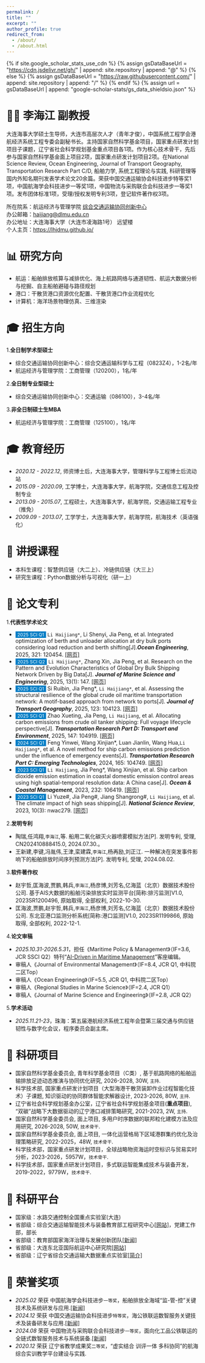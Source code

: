 ```yaml
---
permalink: /
title: ""
excerpt: ""
author_profile: true
redirect_from: 
  - /about/
  - /about.html
---
```


{% if site.google_scholar_stats_use_cdn %}
{% assign gsDataBaseUrl = "https://cdn.jsdelivr.net/gh/" | append: site.repository | append: "@" %}
{% else %}
{% assign gsDataBaseUrl = "https://raw.githubusercontent.com/" | append: site.repository | append: "/" %}
{% endif %}
{% assign url = gsDataBaseUrl | append: "google-scholar-stats/gs_data_shieldsio.json" %}

<span class='anchor' id='about-me'></span>
# 👨‍🎓 李海江 副教授
大连海事大学硕士生导师，大连市高层次人才（青年才俊），中国系统工程学会港航经济系统工程专委会副秘书长。主持国家自然科学基金项目，国家重点研发计划项目子课题，辽宁省社会科学规划基金重点项目各1项。作为核心技术骨干，先后参与国家自然科学基金面上项目2项，国家重点研发计划项目2项。在National Science Review, Ocean Engineering, Journal of Transport Geography, Transportation Research Part C/D, 船舶力学, 系统工程理论与实践, 科研管理等国内外知名期刊发表学术论文20余篇。荣获中国交通运输协会科技进步特等奖1项，中国航海学会科技进步一等奖1项，中国物流与采购联合会科技进步一等奖1项。发布团体标准1项，受理/授权发明专利3项，登记软件著作权3项。

所在院系：航运经济与管理学院 <a href="http://www.cicts-dmu.com/">综合交通运输协同创新中心</a><br>
办公邮箱：haijiang@dlmu.edu.cn <br>
办公地址：大连海事大学（大连市凌海路1号） 远望楼<br>
个人主页：<a href="https://lhjdmu.github.io/">https://lhjdmu.github.io/</a>

<span class='anchor' id='-yjfx'></span>
# 📊 研究方向
- 航运：船舶排放核算与减排优化、海上航路网络与通道韧性、航运大数据分析与挖掘、自主船舶避碰与路径规划
- 港口：干散货港口资源优化配置、干散货港口作业流程优化
- 计算机：海洋场景物理仿真、三维渲染

<span class='anchor' id='-zsfx'></span>
# 🎓 招生方向
1.<b>全日制学术型硕士</b><br>
- 综合交通运输协同创新中心：综合交通运输科学与工程（0823Z4），1-2名/年<br>
- 航运经济与管理学院：工商管理（120200），1名/年

2.<b>全日制专业型硕士</b><br>
- 综合交通运输协同创新中心：交通运输（086100），3-4名/年

3.<b>非全日制硕士生MBA</b><br>
- 航运经济与管理学院：工商管理（125100），1名/年

<span class='anchor' id='-jyjl'></span>
# 🎓 教育经历
- *2020.12 - 2022.12*, 师资博士后，大连海事大学，管理科学与工程博士后流动站
- *2015.09 - 2020.09*, 工学博士，大连海事大学，航海学院，交通信息工程及控制专业
- *2013.09 - 2015.07*, 工程硕士，大连海事大学，航海学院，交通运输工程专业（推免）
- *2009.09 - 2013.07*, 工学学士，大连海事大学，航海学院，航海技术（英语强化）

<span class='anchor' id='-jskc'></span>
# 📐 讲授课程
- 本科生课程：智慧供应链（大二上）、冷链供应链（大三上）
- 研究生课程：Python数据分析与可视化（研一上）

<span class='anchor' id='-lwzl'></span>
# 📝 论文专利
1.<b>代表性学术论文</b><br>
- <span style="font-size:12px;color:#FFFFFF;background-color:#007ec6;padding:1px 5px 1.5px 5px;">2025 SCI Q1</span> `Li Haijiang*`, Li Shenyi, Jia Peng, et al. Integrated optimization of berth and unloader allocation at dry bulk ports considering load reduction and berth shifting[J].<i><b>Ocean Engineering</b></i>, 2025, 321: 120454. [[网页]](https://doi.org/10.1016/j.oceaneng.2025.120454)
- <span style="font-size:12px;color:#FFFFFF;background-color:#007ec6;padding:1px 5px 1.5px 5px;">2025 SCI Q2</span>	`Li Haijiang*`, Zhang Xin, Jia Peng, et al. Research on the Pattern and Evolution Characteristics of Global Dry Bulk Shipping Network Driven by Big Data[J]. <i><b>Journal of Marine Science and Engineering</b></i>, 2025, 13(1): 147. [[网页]](https://doi.org/10.3390/jmse13010147)
- <span style="font-size:12px;color:#FFFFFF;background-color:#007ec6;padding:1px 5px 1.5px 5px;">2025 SCI Q1</span>	Si Ruibin, Jia Peng*, `Li Haijiang*`, et al. Assessing the structural resilience of the global crude oil maritime transportation network: A motif-based approach from network to ports[J]. <i><b>Journal of Transport Geography</b></i>, 2025, 123: 104123. [[网页]](https://doi.org/10.1016/j.jtrangeo.2025.104123)
- <span style="font-size:12px;color:#FFFFFF;background-color:#007ec6;padding:1px 5px 1.5px 5px;">2025 SCI Q1</span>	Zhao Xueting, Jia Peng, `Li Haijiang`, et al. Allocating carbon emissions from crude oil tanker shipping: Full voyage lifecycle perspective[J]. <i><b>Transportation Research Part D: Transport and Environment</b></i>, 2025, 147: 104919. [[网页]](https://doi.org/10.1016/j.trd.2025.104919)
- <span style="font-size:12px;color:#FFFFFF;background-color:#007ec6;padding:1px 5px 1.5px 5px;">2024 SCI Q1</span>	Feng Yinwei, Wang Xinjian*, Luan Jianlin, Wang Hua,`Li Haijiang*`, et al. A novel method for ship carbon emissions prediction under the influence of emergency events[J]. <i><b>Transportation Research Part C: Emerging Technologies</b></i>, 2024, 165: 104749. [[网页]](https://doi.org/10.1016/j.trc.2024.104749)
- <span style="font-size:12px;color:#FFFFFF;background-color:#007ec6;padding:1px 5px 1.5px 5px;">2023 SCI Q1</span>	`Li Haijiang`, Jia Peng*, Wang Xinjian, et al. Ship carbon dioxide emission estimation in coastal domestic emission control areas using high spatial-temporal resolution data: A China case[J]. <i><b>Ocean & Coastal Management</b></i>, 2023, 232: 106419. [[网页]](https://doi.org/10.1016/j.ocecoaman.2022.106419)
- <span style="font-size:12px;color:#FFFFFF;background-color:#007ec6;padding:1px 5px 1.5px 5px;">2023 SCI Q1</span> Li Yuze#, Jia Peng#, Jiang Shangrong#, `Li Haijiang`, et al. The climate impact of high seas shipping[J]. <i><b>National Science Review</b></i>, 2023, 10(3): nwac279. [[网页]](https://doi.org/10.1093/nsr/nwac279)

2.<b>发明专利</b><br>
-	陶瑞,任鸿翔,`李海江`,等. 船用二氧化碳灭火器喷雾模拟方法[P]. 发明专利, 受理, CN202410888415.0, 2024.07.30.。
- 王新建,李键,冯胤伟,王津,栾建霖,`李海江`,杨再励,刘正江. 一种解决在突发事件影响下的船舶排放时间序列预测方法[P]. 发明专利, 受理, 2024.08.02.

3.<b>软件著作权</b><br>
- 赵宇哲,匡海波,贾鹏,韩兵,`李海江`,杨彦博,刘芳名,亿海蓝（北京）数据技术股份公司. 基于AIS大数据的船舶污染排放实时监测平台[简称:排污监测]V1.0, 2023SR1200496, 原始取得, 全部权利, 2022-10-30.
- 匡海波,贾鹏,赵宇哲,韩兵,`李海江`,杨彦博,刘芳名,亿海蓝（北京）数据技术股份公司. 东北亚港口监测分析系统[简称:港口监测]V1.0, 2023SR1199866, 原始取得, 全部权利, 2022-12-1.

4.<b>论文审稿</b><br>
-	*2025.10.31-2026.5.31*，担任《Maritime Policy & Management》（IF=3.6, JCR SSCI Q2）特刊“<a href="https://lhjdmu.github.io/images/mpmsi.jpg" download="beautiful_cat.jpg">AI-Driven in Maritime Management</a>”客座编辑。
- 审稿人《Journal of Environmental Management》（IF=8.4, JCR Q1, 中科院二区Top）
-	审稿人《Ocean Engineering》（IF=5.5, JCR Q1, 中科院二区Top）
-	审稿人《Regional Studies in Marine Science》（IF=2.4, JCR Q1）
-	审稿人《Journal of Marine Science and Engineering》（IF=2.8, JCR Q2）

5.<b>学术活动</b><br>
-	*2025.11.21-23*，珠海：第五届港航经济系统工程年会暨第三届交通与供应链韧性与数字化会议，程序委员会副主席。

<span class='anchor' id='-kyxm'></span>
# 📃 科研项目
- 国家自然科学基金委员会, 青年科学基金项目（C类）, 基于航路网络的船舶运输排放足迹动态推演与协同优化研究, 2026-2028, 30W, `主持`.
- 科学技术部, 国家重点研发计划项目（大型海港干散货装卸作业过程智能化技术）子课题, 知识驱动的协同群体智能求解器设计, 2023-2026, 80W, `主持`.
- 辽宁省社会科学规划基金办公室，辽宁省社会科学规划基金项目(<b>重点项目</b>), “双碳”战略下大数据驱动的辽宁港口减排策略研究, 2021-2023, 2W, `主持`.
- 国家自然科学基金委员会, 面上项目, 多用户时序数据的联邦粒化建模方法及应用研究, 2026-2028, 50W, `技术骨干`.
- 国家自然科学基金委员会, 面上项目, 一体化运营格局下区域港群集约优化及治理策略研究, 2022-2025，48W, `技术骨干`.
- 科学技术部，国家重点研发计划项目，全球战略物资海运时空标识与贸易实时分析，2023-2026，5957W，`技术骨干`.
- 科学技术部，国家重点研发计划项目，多式联运智能集成技术与装备开发，2019-2022，9779W，`技术骨干`.

<span class='anchor' id='-kypt'></span>
# 🏢 科研平台
- 国家级：水路交通控制全国重点实验室(大连)
- 省部级：综合交通运输智能技术与装备教育部工程研究中心[[网站]](https://gczx.portal.dasc.org.cn/)，党建工作部，部长
- 省部级：教育部国家海洋治理与发展创新团队[[新闻]](https://news.dlmu.edu.cn/info/1021/84457.htm)
- 省部级：大连东北亚国际航运中心研究院[[网站]](http://www.dasc.org.cn/)
- 省部级：辽宁省综合交通运输大数据重点实验室[[简介]](https://www.dlmu.edu.cn/info/1455/127738.htm)

<span class='anchor' id='-ryjx'></span>
# 🏅 荣誉奖项
- *2025.02* 荣获 中国航海学会科技进步`一等奖`，船舶排放全海域“监-管-控”关键技术及系统研发与应用.[[新闻]](https://news.dlmu.edu.cn/info/1356/784377.htm)
- *2024.12* 荣获 中国交通运输协会科技进步`特等奖`，海公铁联运数智服务关键技术及装备研发与应用.[[新闻]](https://news.dlmu.edu.cn/info/1356/783107.htm)
- *2024.08* 荣获 中国物流与采购联合会科技进步`一等奖`，面向化工品公铁联运的全链式数智服务技术与系统装备.[[新闻]](https://www.dlmu.edu.cn/info/2505/163958.htm)
- *2020.12* 荣获 辽宁省教学成果奖`二等奖`，“虚实结合 训评一体 多科协同”的航海综合实训教学平台建设与实践.
















